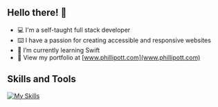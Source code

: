 ## Hello there! 👋

- 💻 I'm a self-taught full stack developer
- ⌨️ I have a passion for creating accessible and responsive websites
- 🌱 I’m currently learning Swift
- 💼 View my portfolio at [www.phillipott.com](www.phillipott.com)

## Skills and Tools
[![My Skills](https://skillicons.dev/icons?i=html,css,js,react,nodejs,mongodb,firebase,webpack,git)](https://skillicons.dev)

